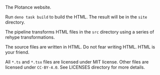 <!--
SPDX-FileCopyrightText: 2025 Plotance contributors <https://plotance.github.io/>

SPDX-License-Identifier: CC-BY-4.0
-->

The Plotance website.

Run `deno task build` to build the HTML. The result will be in the `site` directory.

The pipeline transforms HTML files in the `src` directory using a series of rehype transformations.

The source files are written in HTML. Do not fear writing HTML. HTML is your friend.

All `*.ts` and `*.tsx` files are licensed under MIT license.  Other files are licensed under `CC-BY-4.0`. See LICENSES directory for more details.
